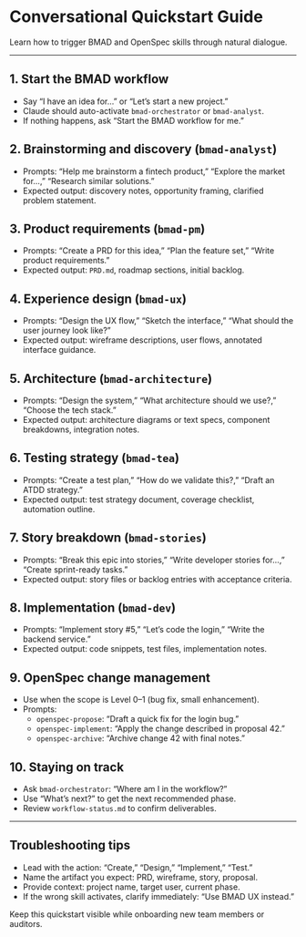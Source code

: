 # Conversational Quickstart Guide

Learn how to trigger BMAD and OpenSpec skills through natural dialogue.

---

## 1. Start the BMAD workflow
- Say “I have an idea for…” or “Let’s start a new project.”
- Claude should auto-activate `bmad-orchestrator` or `bmad-analyst`.
- If nothing happens, ask “Start the BMAD workflow for me.”

## 2. Brainstorming and discovery (`bmad-analyst`)
- Prompts: “Help me brainstorm a fintech product,” “Explore the market for…,” “Research similar solutions.”
- Expected output: discovery notes, opportunity framing, clarified problem statement.

## 3. Product requirements (`bmad-pm`)
- Prompts: “Create a PRD for this idea,” “Plan the feature set,” “Write product requirements.”
- Expected output: `PRD.md`, roadmap sections, initial backlog.

## 4. Experience design (`bmad-ux`)
- Prompts: “Design the UX flow,” “Sketch the interface,” “What should the user journey look like?”
- Expected output: wireframe descriptions, user flows, annotated interface guidance.

## 5. Architecture (`bmad-architecture`)
- Prompts: “Design the system,” “What architecture should we use?,” “Choose the tech stack.”
- Expected output: architecture diagrams or text specs, component breakdowns, integration notes.

## 6. Testing strategy (`bmad-tea`)
- Prompts: “Create a test plan,” “How do we validate this?,” “Draft an ATDD strategy.”
- Expected output: test strategy document, coverage checklist, automation outline.

## 7. Story breakdown (`bmad-stories`)
- Prompts: “Break this epic into stories,” “Write developer stories for…,” “Create sprint-ready tasks.”
- Expected output: story files or backlog entries with acceptance criteria.

## 8. Implementation (`bmad-dev`)
- Prompts: “Implement story #5,” “Let’s code the login,” “Write the backend service.”
- Expected output: code snippets, test files, implementation notes.

## 9. OpenSpec change management
- Use when the scope is Level 0–1 (bug fix, small enhancement).
- Prompts:
  - `openspec-propose`: “Draft a quick fix for the login bug.”
  - `openspec-implement`: “Apply the change described in proposal 42.”
  - `openspec-archive`: “Archive change 42 with final notes.”

## 10. Staying on track
- Ask `bmad-orchestrator`: “Where am I in the workflow?”
- Use “What’s next?” to get the next recommended phase.
- Review `workflow-status.md` to confirm deliverables.

---

## Troubleshooting tips
- Lead with the action: “Create,” “Design,” “Implement,” “Test.”
- Name the artifact you expect: PRD, wireframe, story, proposal.
- Provide context: project name, target user, current phase.
- If the wrong skill activates, clarify immediately: “Use BMAD UX instead.”

Keep this quickstart visible while onboarding new team members or auditors.
